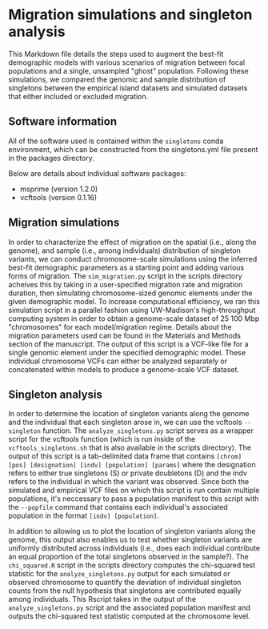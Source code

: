 # Migration simulations and singleton analysis
This Markdown file details the steps used to augment the best-fit demographic models with various scenarios of migration between focal populations and a single, unsampled "ghost" population. Following these simulations, we compared the genomic and sample distribution of singletons between the empirical island datasets and simulated datasets that either included or excluded migration.

## Software information
All of the software used is contained within the `singletons` conda environment, which can be constructed from the singletons.yml file present in the packages directory.

Below are details about individual software packages:
- msprime (version 1.2.0)
- vcftools (version 0.1.16)

## Migration simulations
In order to characterize the effect of migration on the spatial (i.e., along the genome), and sample (i.e., among individuals) distribution of singleton variants, we can conduct chromosome-scale simulations using the inferred best-fit demographic parameters as a starting point and adding various forms of migration. The `sim_migration.py` script in the scripts directory acheives this by taking in a user-specified migration rate and migration duration, then simulating chromosome-sized genomic elements under the given demographic model. To increase computational efficiency, we ran this simulation script in a parallel fashion using UW-Madison's high-throughput computing system in order to obtain a genome-scale dataset of 25 100 Mbp "chromosomes" for each model/migration regime. Details about the migration parameters used can be found in the Materials and Methods section of the manuscript. The output of this script is a VCF-like file for a single genomic element under the specified demographic model. These individual chromosome VCFs can either be analyzed separately or concatenated within models to produce a genome-scale VCF dataset.

## Singleton analysis
In order to determine the location of singleton variants along the genome and the individual that each singleton arose in, we can use the vcftools `--singleton` function. The `analyze_singletons.py` script serves as a wrapper script for the vcftools function (which is run inside of the `vcftools_singletons.sh` that is also available in the scripts directory). The output of this script is a tab-delimited data frame that contains `[chrom] [pos] [designation] [indv] [population] [params]` where the designation refers to either true singletons (S) or private doubletons (D) and the indv refers to the individual in which the variant was observed. Since both the simulated and empirical VCF files on which this script is run contain multiple populations, it's neccessary to pass a population manifest to this script with the `--popfile` command that contains each individual's associated population in the format `[indv] [population]`. 

In addition to allowing us to plot the location of singleton variants along the genome, this output also enables us to test whether singleton variants are uniformly distributed across individuals (i.e., does each individual contribute an equal proportion of the total singletons observed in the sample?). The `chi_squared.R` script in the scripts directory computes the chi-squared test statistic for the `analyze_singletons.py` output for each simulated or observed chromosome to quantify the deviation of individual singleton counts from the null hypothesis that singletons are contributed equally among individuals. This Rscript takes in the output of the `analyze_singletons.py` script and the associated population manifest and outputs the chi-squared test statistic computed at the chromosome level. 











